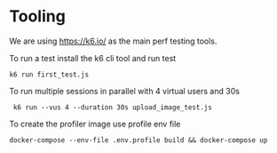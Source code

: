 # Tooling

We are using https://k6.io/ as the main perf testing tools.

To run a test install the k6 cli tool and run test

```
k6 run first_test.js
```

To run multiple sessions in parallel with 4 virtual users and 30s

```
 k6 run --vus 4 --duration 30s upload_image_test.js

```

To create the profiler image use profile env file

```
docker-compose --env-file .env.profile build && docker-compose up
```
